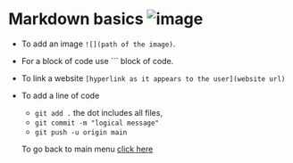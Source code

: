 # Markdown basics  ![image](https://user-images.githubusercontent.com/110126036/181785551-d37b486b-05c1-466a-911b-958e94937574.png)


- To add an image `![](path of the image)`.
- For a block of code use ``` block of code.
- To link a website `[hyperlink as it appears to the user](website url)`
- To add a line of code 
  - `git add .` the dot includes all files, 
  - `git commit -m "logical message"`
  - `git push -u origin main`
  
  To go back to main menu [click here](https://github.com/SDenn12/beginner_code/blob/main/README.md)
